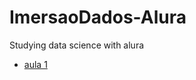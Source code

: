 # ImersaoDados-Alura
Studying data science with alura
- [aula 1](https://github.com/ThiagodePaulaSouza/ImersaoDados-Alura/blob/main/aula1.ipynb)
